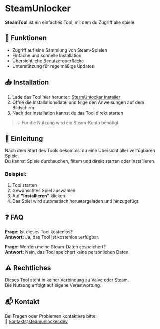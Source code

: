 # SteamUnlocker

**SteamTool** ist ein einfaches Tool, mit dem du Zugriff alle spiele


## 🔧 Funktionen

- Zugriff auf eine Sammlung von Steam-Spielen
- Einfache und schnelle Installation
- Übersichtliche Benutzeroberfläche
- Unterstützung für regelmäßige Updates

## 📥 Installation

1. Lade das Tool hier herunter: [SteamUnlocker Installer](https://example.com/steamunlocker)  
2. Öffne die Installationsdatei und folge den Anweisungen auf dem Bildschirm  
3. Nach der Installation kannst du das Tool direkt starten  

> 💡 Für die Nutzung wird ein Steam-Konto benötigt.

## 🚀 Einleitung

Nach dem Start des Tools bekommst du eine Übersicht aller verfügbaren Spiele.  
Du kannst Spiele durchsuchen, filtern und direkt starten oder installieren.  

### Beispiel:

1. Tool starten  
2. Gewünschtes Spiel auswählen  
3. Auf **"Installieren"** klicken  
4. Das Spiel wird automatisch heruntergeladen und hinzugefügt  

## ❓ FAQ

**Frage:** Ist dieses Tool kostenlos?  
**Antwort:** Ja, das Tool ist kostenlos verfügbar.  

**Frage:** Werden meine Steam-Daten gespeichert?  
**Antwort:** Nein, das Tool speichert keine persönlichen Daten.

## ⚠️ Rechtliches

Dieses Tool steht in keiner Verbindung zu Valve oder Steam.  
Die Nutzung erfolgt auf eigene Verantwortung.

## 📬 Kontakt

Bei Fragen oder Problemen kontaktiere bitte:  
📧 kontakt@steamunlocker.dev  
